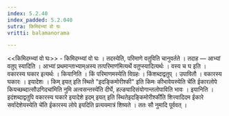 ```yaml
---
index: 5.2.40
index_padded: 5.2.040
sutra: किमिदंभ्यां वो घः
vritti: balamanorama

---
```

<<किमिदम्भ्यां वो घः>> - किमिदम्भ्यां वो घः । तदस्येति, परिमाणे वतुविति चानुवर्तते । तदाह — आभ्यां वतुप् स्यादिति । आभ्यां प्रथमान्ताभ्याम्अस्य तत्परिमाण॑मित्यर्थे वतुप्स्यादित्यर्थः । वस्य च घ इति । वकारस्य घकार इत्यर्थः । कियानिति । किं परिमाणमस्येति विग्रहः । किंशब्दाद्वतुप् । उपावितौ । वकारस्य घकारः । इयादेशः । किम् इयत् इति स्थिते "इदङ्किमोरीश्की" इति किमः कीभावेयस्येति चे॑ति ईकारलोपे कियच्छब्दात्सौउगिदचा॑मिति नुमि अत्वसन्तस्ये॑ति दीर्घे, हल्ङ्यादिसंयोगान्तलोपाविति भावः । इयानिति । इदंशब्दाद्वतुपि वकारस्य घकारे इयादेशे इदम् इयत् इति स्थितेइदङ्किमोरीश्की॑ति शित्त्वादिदम ईकारे सर्वादेशेयस्येति चे॑ति ईकारस्य लोपे इयदिति प्रत्ययमात्रं शिष्यते । ततः सौ नुमादि पूर्ववत् । 